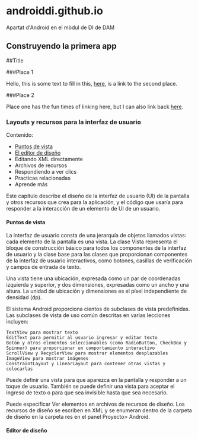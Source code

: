 # androiddi.github.io
Apartat d'Android en el mòdul de DI de DAM

## Construyendo la primera app
##Title

###Place 1

Hello, this is some text to fill in this, [here](#place-2), is a link to the second place.

###Place 2

Place one has the fun times of linking here, but I can also link back [here](#place-1).

### Layouts y recursos para la interfaz de usuario

Contenido:
* [Puntos de vista](#puntos)
* [El editor de diseño](#editor)
* Editando XML directamente
* Archivos de recursos
* Respondiendo a ver clics
* Practicas relacionadas
* Aprende más

Este capítulo describe el diseño de la interfaz de usuario (UI) de la pantalla y otros recursos que crea para la aplicación, y el código que usaría para responder a la interacción de un elemento de UI de un usuario.

#### <a href=”#puntos”></a> Puntos de vista

La interfaz de usuario consta de una jerarquía de objetos llamados vistas: cada elemento de la pantalla es una vista. La clase Vista representa el bloque de construcción básico para todos los componentes de la interfaz de usuario y la clase base para las clases que proporcionan componentes de la interfaz de usuario interactivos, como botones, casillas de verificación y campos de entrada de texto.

Una vista tiene una ubicación, expresada como un par de coordenadas izquierda y superior, y dos dimensiones, expresadas como un ancho y una altura. La unidad de ubicación y dimensiones es el píxel independiente de densidad (dp).

El sistema Android proporciona cientos de subclases de vista predefinidas. Las subclases de vista de uso común descritas en varias lecciones incluyen:

    TextView para mostrar texto
    EditText para permitir al usuario ingresar y editar texto
    Botón y otros elementos seleccionables (como RadioButton, CheckBox y Spinner) para proporcionar un comportamiento interactivo
    ScrollView y RecyclerView para mostrar elementos desplazables
    ImageView para mostrar imágenes
    ConstraintLayout y LinearLayout para contener otras vistas y colocarlas

Puede definir una vista para que aparezca en la pantalla y responder a un toque de usuario. También se puede definir una vista para aceptar el ingreso de texto o para que sea invisible hasta que sea necesario.

Puede especificar Ver elementos en archivos de recursos de diseño. Los recursos de diseño se escriben en XML y se enumeran dentro de la carpeta de diseño en la carpeta res en el panel Proyecto> Android.


#### <a href=”#editor”></a> Editor de diseño
